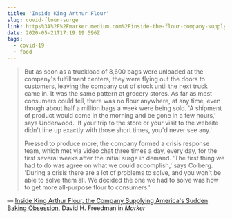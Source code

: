 ```yaml
---
title: 'Inside King Arthur Flour'
slug: covid-flour-surge
link: https%3A%2F%2Fmarker.medium.com%2Finside-the-flour-company-supplying-americas-sudden-baking-obsession-623034583579
date: 2020-05-21T17:19:19.596Z
tags:
  - covid-19
  - food
---
```


> But as soon as a truckload of 8,600 bags were unloaded at the company's fulfillment centers, they were flying out the doors to customers, leaving the company out of stock until the next truck came in. It was the same pattern at grocery stores. As far as most consumers could tell, there was no flour anywhere, at any time, even though about half a million bags a week were being sold. 'A shipment of product would come in the morning and be gone in a few hours,' says Underwood. 'If your trip to the store or your visit to the website didn't line up exactly with those short times, you'd never see any.'
> 
> Pressed to produce more, the company formed a crisis response team, which met via video chat three times a day, every day, for the first several weeks after the initial surge in demand. 'The first thing we had to do was agree on what we could accomplish,' says Colberg. 'During a crisis there are a lot of problems to solve, and you won't be able to solve them all. We decided the one we had to solve was how to get more all-purpose flour to consumers.'

&mdash; [Inside King Arthur Flour, the Company Supplying America's Sudden Baking Obsession](https://marker.medium.com/inside-the-flour-company-supplying-americas-sudden-baking-obsession-623034583579), David H. Freedman in _Marker_
